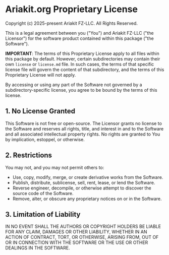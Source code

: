 # Ariakit.org Proprietary License

Copyright (c) 2025-present Ariakit FZ-LLC. All Rights Reserved.

This is a legal agreement between you ("You") and Ariakit FZ-LLC ("the Licensor") for the software product contained within this package ("the Software").

**IMPORTANT**: The terms of this Proprietary License apply to all files within this package by default. However, certain subdirectories may contain their own `license` or `license.md` file. In such cases, the terms of that specific license file will govern the content of that subdirectory, and the terms of this Proprietary License will not apply.

By accessing or using any part of the Software not governed by a subdirectory-specific license, you agree to be bound by the terms of this license.

## 1. No License Granted

This Software is not free or open-source. The Licensor grants no license to the Software and reserves all rights, title, and interest in and to the Software and all associated intellectual property rights. No rights are granted to You by implication, estoppel, or otherwise.

## 2. Restrictions

You may not, and you may not permit others to:

- Use, copy, modify, merge, or create derivative works from the Software.
- Publish, distribute, sublicense, sell, rent, lease, or lend the Software.
- Reverse engineer, decompile, or otherwise attempt to discover the source code of the Software.
- Remove, alter, or obscure any proprietary notices on or in the Software.

## 3. Limitation of Liability

IN NO EVENT SHALL THE AUTHORS OR COPYRIGHT HOLDERS BE LIABLE FOR ANY CLAIM, DAMAGES OR OTHER LIABILITY, WHETHER IN AN ACTION OF CONTRACT, TORT, OR OTHERWISE, ARISING FROM, OUT OF OR IN CONNECTION WITH THE SOFTWARE OR THE USE OR OTHER DEALINGS IN THE SOFTWARE.
